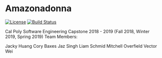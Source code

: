 # Amazonadonna
[![License](https://img.shields.io/badge/License-Apache%202.0-blue.svg)](http://www.apache.org/licenses/LICENSE-2.0)
[![Build Status](https://travis-ci.org/MadeWithPaper/Amazonadonna.svg?branch=master)](https://travis-ci.org/MadeWithPaper/Amazonadonna)




Cal Poly Software Engineering Capstone 2018 - 2019 (Fall 2018, Winter 2019, Spring 2019)
Team Members: 

Jacky Huang
Cory Baxes
Jaz Singh
Liam Schmid
Mitchell Overfield
Vector Wei
